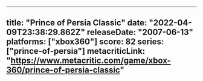 
---
title: "Prince of Persia Classic"
date: "2022-04-09T23:38:29.862Z"
releaseDate: "2007-06-13"
platforms: ["xbox360"]
score: 82
series: ["prince-of-persia"]
metacriticLink: "https://www.metacritic.com/game/xbox-360/prince-of-persia-classic"
---
